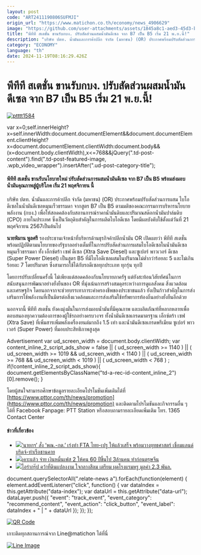 ```yaml
---
layout: post
code: "ART2411190806SUFMJI"
origin_url: "https://www.matichon.co.th/economy/news_4906629"
image: "https://github.com/user-attachments/assets/1845a8c1-aed3-45d3-b710-16b0b81e50b0"
title: "พีทีที สเตชั่น ขานรับกบง. ปรับสัดส่วนผสมน้ำมันดีเซล จาก B7 เป็น B5 เริ่ม 21 พ.ย.นี้!"
description: "บริษัท ปตท. น้ำมันและการค้าปลีก จำกัด (มหาชน) (OR) ประกาศพร้อมปรับสัดส่วนการผสม ไบโอดีเซลในน้ำมันดีเซลหมุนเร็วธรรมดา จากสูตร B7 เป็น B5"
category: "ECONOMY"
language: "th"
date: 2024-11-19T08:16:29.426Z
---
```


# พีทีที สเตชั่น ขานรับกบง. ปรับสัดส่วนผสมน้ำมันดีเซล จาก B7 เป็น B5 เริ่ม 21 พ.ย.นี้!

[![](https://www.matichon.co.th/wp-content/uploads/2024/11/ptttt1584.jpg "ptttt1584")](https://www.matichon.co.th/wp-content/uploads/2024/11/ptttt1584.jpg)

var x=0;self.innerHeight?x=self.innerWidth:document.documentElement&&document.documentElement.clientHeight?x=document.documentElement.clientWidth:document.body&&(x=document.body.clientWidth),x<=768&&jQuery(".td-post-content").find(".td-post-featured-image, .wpb\_video\_wrapper").insertAfter(".ud-post-category-title");

#### **พีทีที สเตชั่น ขานรับนโยบายใหม่ ปรับสัดส่วนการผสมน้ำมันดีเซล จาก B7 เป็น B5 พร้อมส่งมอบน้ำมันคุณภาพสู่ผู้บริโภค เริ่ม 21 พฤศจิกายน นี้**

บริษัท ปตท. น้ำมันและการค้าปลีก จำกัด (มหาชน) (OR) ประกาศพร้อมปรับสัดส่วนการผสม ไบโอดีเซลในน้ำมันดีเซลหมุนเร็วธรรมดา จากสูตร B7 เป็น B5 ตามมติของคณะกรรมการบริหารนโยบายพลังงาน (กบง.) เพื่อให้สอดคล้องกับสถานการณ์ราคาน้ำมันดิบและปริมาณสต๊อกน้ำมันปาล์มดิบ (CPO) ภายในประเทศ ซึ่งเป็นวัตถุดิบสำคัญในการผลิตไบโอดีเซล โดยมีผลบังคับใช้ตั้งแต่วันที่ 21 พฤศจิกายน 2567เป็นต้นไป

**นายพิมาน พูลศรี** รองประธานเจ้าหน้าที่บริหารด้านธุรกิจค้าปลีกน้ำมัน OR เปิดเผยว่า พีทีที สเตชั่น พร้อมปฏิบัติตามนโยบายของรัฐบาลอย่างเต็มที่ในการปรับสัดส่วนการผสมไบโอดีเซลในน้ำมันดีเซลหมุนเร็วธรรมดา ทั้ง เอ็กซ์ตร้า เซฟ ดีเซล (Xtra Save Diesel) และซูเปอร์ พาวเวอร์ ดีเซล (Super Power Diesel) เป็นสูตร B5 ที่มีไบโอดีเซลผสมในปริมาณไม่ต่ำกว่าร้อยละ 5 และไม่เกินร้อยละ 7 โดยปริมาตร ซึ่งสามารถใช้ได้กับรถดีเซลทุกประเภท ทุกรุ่น ทุกปี

โดยการปรับเปลี่ยนครั้งนี้ ไม่เพียงแต่สอดคล้องกับนโยบายภาครัฐ แต่ยังสะท้อนวิสัยทัศน์ในการสนับสนุนการพัฒนาอย่างยั่งยืนของ OR ที่มุ่งเน้นการสร้างสมดุลระหว่างการดูแลสังคม สิ่งแวดล้อม และเศรษฐกิจ โดยนอกจากจะช่วยบรรเทาภาระค่าครองชีพของประชาชนแล้ว ยังเป็นก้าวสำคัญในการส่งเสริมการใช้พลังงานที่เป็นมิตรต่อสิ่งแวดล้อมและการส่งเสริมใช้ทรัพยากรท้องถิ่นอย่างยั่งยืนอีกด้วย

นอกจากนี้ พีทีที สเตชั่น ยังคงมุ่งมั่นในการส่งมอบน้ำมันที่มีคุณภาพ และผลิตภัณฑ์ที่หลากหลายเพื่อตอบสนองทุกความต้องการของผู้ใช้รถอย่างครบวงจร ทั้งน้ำมันดีเซลเกรดมาตรฐาน เอ็กซ์ตร้า เซฟ (Xtra Save) ที่เพิ่มสารเพิ่มพลังเครื่องยนต์มากถึง 1.5 เท่า และน้ำมันดีเซลเกรดพรีเมียม ซูเปอร์ พาวเวอร์ (Super Power) ที่มอบประสิทธิภาพสูงสุด

Advertisement var ud\_screen\_width = document.body.clientWidth; var content\_inline\_2\_script\_ads\_show = false || ( ud\_screen\_width >= 1140 ) || ( ud\_screen\_width >= 1019 && ud\_screen\_width < 1140 ) || ( ud\_screen\_width >= 768 && ud\_screen\_width < 1019 ) || ( ud\_screen\_width < 768 ) ; if(!content\_inline\_2\_script\_ads\_show){ document.getElementsByClassName("td-a-rec-id-content\_inline\_2")\[0\].remove(); }

โดยผู้สนใจสามารถศึกษาข้อมูลรายละเอียดโปรโมชันเพิ่มเติมได้ที่ [https://www.pttor.com/th/news/promotion](https://www.pttor.com/th/news/promotion) และติดตามโปรโมชันและกิจกรรมอื่น ๆ ได้ที่ Facebook Fanpage: PTT Station หรือสอบถามรายละเอียดเพิ่มเติม โทร. 1365 Contact Center

#### ข่าวที่เกี่ยวข้อง

*   [![](https://www.matichon.co.th/wp-content/uploads/2024/11/pm728-5.jpg)‘นายกฯ’ สั่ง ‘พณ.-กต.’ เร่งทำ FTA ไทย-เปรู ให้แล้วเสร็จ พร้อมวางยุทธศาสตร์ เชื่อมแลนด์บริดจ์-ท่าเรือชานคาย](https://www.matichon.co.th/economy/news_4906587)
*   [![](https://www.matichon.co.th/wp-content/uploads/2024/11/ภป-คิดตรงเห็นต่างวอลเล็ต1หมื่นบาทขึ้นเว็บ.jpg)เคาะแล้ว จ่าย เงินหมื่นเฟส 2 ให้คน 60 ปีขึ้นไป 3ล้านคน ทำก่อนตรุษจีน](https://www.matichon.co.th/economy/news_4906609) 
*   [![](https://www.matichon.co.th/wp-content/uploads/2024/11/jj728.jpg)ไอร่ากรุ๊ป คว้าที่ดินแปลงงาม ใจกลางสีลม เตรียม ผุดโรงแรมหรู มูลค่า 2.3 พันล.](https://www.matichon.co.th/economy/news_4906439)

document.querySelectorAll(".relate-news a").forEach(function(element) { element.addEventListener("click", function() { var dataIndex = this.getAttribute("data-index"); var dataUrl = this.getAttribute("data-url"); dataLayer.push({ "event": "track\_event", "event\_category": "recommend\_content", "event\_action": "click\_button", "event\_label": dataIndex + " | " + dataUrl }); }); });

[![QR Code](https://www.matichon.co.th/wp-content/uploads/2023/07/wob1371z.jpg)](https://lin.ee/ht0nDxX)

เกาะติดทุกสถานการณ์จาก Line@matichon ได้ที่นี่

[![Line Image](https://www.matichon.co.th/wp-content/uploads/2023/07/th.png)](https://lin.ee/ht0nDxX)